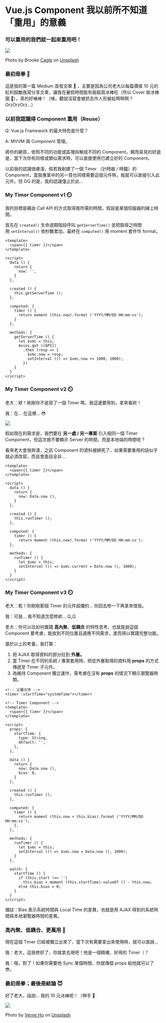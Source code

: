 # Vue.js Component 我以前所不知道「重用」的意義
### 可以重用的我們就一起來重用吧！

![](https://images.unsplash.com/photo-1542594452-93c3bb4cd1b1?ixlib=rb-1.2.1&ixid=eyJhcHBfaWQiOjEyMDd9&auto=format&fit=crop&w=1950&q=80)

Photo by Brooke [Cagle](https://unsplash.com/@brookecagle?utm_source=medium&utm_medium=referral) on [Unsplash](https://unsplash.com/?utm_source=medium&utm_medium=referral)

### **最初是拳 👊**

這是我的第一篇 Medium 首發文章 🎉 ，主要是因為公司老大以每篇價值 10 元的紅利鼓勵我寫分享文章，讓我在暑假時間能有摳摳買冰棒吃（所以 Cover 放冰棒圖 🤣），真的好棒棒！（咦，聽說沒寫會被抓去作人形蜈蚣啊啊啊？ OrzOrzOrz…）

### **以前我認識得 Component 重用（Reuse）**

Q: Vue.js Framework 的最大特色是什麼？

A: MVVM 與 Component 管理。

將你的網頁，依照不同的功能或區塊拆解成不同的 Component，顯而易見的好處是，當下次你有同樣或類似需求時，可以直接使用已建立好的 Component。

以前我的認識很膚淺，假若我創建了一個 Timer （計時器 / 時鐘）的 Component，當我專案中的另一頁也同樣需要這個元件時，我就可以直接引入此元件。但 GG 的是，我的認識僅止於此…

### **My Timer Component v1 ⏲️**

我的目標是藉由 Call API 的方式取得我所需的時間，假設是某個伺服器的線上時間。

首先在 `created()` 生命週期階段呼叫 `getServerTime()` 並把取得之時間用 `setInterval()` 依秒數累加，最終在 `computed()` 用 moment 套件作 format。

```
<template>
  <span>{{ timer }}</span>
</template>
```

```
<script>
  data () {
    return {
      now: '',
    }
  },

  created () {
    this.getServerTime ();
  },

  computed: {
    timer () {
      return moment (this.now).format ('YYYY/MM/DD HH:mm:ss');
    }
  },

  methods: {
    getServerTime () {
      let $vmc = this;
      Axios.get ([API])
        .then (resp => {
          $vmc.now = resp;
          setInterval (() => $vmc.now += 1000, 1000);
        })
    }
  }
</script>
```

### **My Timer Component v2 ⏲️**

老大：欸！剛剛你不是寫了一個 Timer 嗎，我這邊要用到，拿來看砍！

我：在... 在這裡... 😳

![](https://truth.bahamut.com.tw/s01/201306/255109527a1c16624506d3b66b9c2132.JPG)

假如現在的需求是，我們要在 **另一處 / 另一專案** 引入相同一個 Timer Component，但這次我不要顯示 Server 的時間，而是本地端的時間呢？

看來老大會很奔潰，之前 Component 的資料被綁死了，如果需要重用的話似乎就必須改寫，而且會面目全非…

```
<template>
  <span>{{ timer }}</span>
</template>
```

```
<script>
  data () {
    return {
      now: Date.now (),
    }
  },

  created () {
    this.runTimer ();
  },

  computed: {
    timer () {
      return moment (this.now).format ('YYYY/MM/DD HH:mm:ss');
  },

  methods: {
    runTimer () {
      let $vmc = this;
      setInterval (() => $vmc.current = Date.now (), 1000);
    }
  }
</script>
```

### **My Timer Component v3 ⏲️**

老大：乾！你剛剛那個 Timer 的元件超爛的… 你回去修一下再拿來借我。

我：可是… 我不知道怎麼修欸… Q_Q

老大：你可以往如何實踐 **高內聚**、**低耦合** 的特性思考，也就是說這個 Component 要考慮，能放到不同位置且適應不同需求，進而得以實踐完整功能。

基於以上的考量，我打算：

1. 把 AJAX 取得資料的部分拉到 **外層。**
2. 當 Timer 在不同的系統 / 專案套用時，把從外層取得的資料用 **props** 的方式傳遞至 Timer 子元件。
3. 為維持 Component 獨立運作，需考慮在沒有 **props** 的情況下顯示瀏覽器時間。

```
<!-- 父層元件 -->
<timer :startTime="systemTime"></timer>
```

```
<!-- Timer Component -->
<template>
  <span>{{ timer }}</span>
</template>
```

```
<script>
  props: {
    startTime: {
      type: String,
      default: '',
    },
  },

  data () {
    return {
      now: Date.now (),
      bias: 0,
    }
  },

  created () {
    this.runTimer ();
  },

  computed: {
    timer () {
      return moment (this.now + this.bias).format ('YYYY/MM/DD HH:mm:ss');
    },
  },

  methods: {
    runTimer () {
      let $vmc = this;
      setInterval (() => $vmc.now = Date.now (), 1000);
    }
  },

  watch: {
    startTime () {
      if (this.start !== '')
        this.bias = moment (this.startTime).valueOf () - this.now;
      else this.bias = 0;
    }
  }
</script>
```

備註：Bias 表示系統時間與 Local Time 的差異，也就是用 AJAX 得到的系統時間與本地瀏覽器時間的差異。

### **高內聚、低耦合、更萬用 💪**

現在這個 Timer 已經被獨立出來了，當下次有需要拿出來使用時，就可以直說...

我：老大，這我修好了，你就拿去用吧！他是一個精確、好用的 Timer（？

我：哦，對了！如果你需要他 Sync 某個時間，你就傳個 props 給他就可以了 😎。

### **最初是拳；最後是結論 😈**

好了老大，話說... 我的 10 元冰棒呢！（伸手 🤲

![](https://images.unsplash.com/photo-1437196901007-82f158632679?ixlib=rb-1.2.1&ixid=eyJhcHBfaWQiOjEyMDd9&auto=format&fit=crop&w=1951&q=80)


Photo by [Verne Ho](https://unsplash.com/@verneho?utm_source=medium&utm_medium=referral) on [Unsplash](https://unsplash.com/?utm_source=medium&utm_medium=referral)